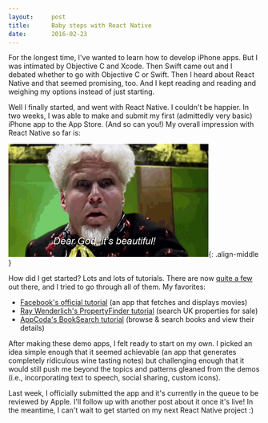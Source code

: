 ```yaml
---
layout:     post
title:      Baby steps with React Native
date:       2016-02-23
---
```


For the longest time, I've wanted to learn how to develop iPhone apps. But I was
intimated by Objective C and Xcode. Then Swift came out and I debated whether to
go with Objective C or Swift. Then I heard about React Native and that seemed
promising, too. And I kept reading and reading and weighing my options instead
of just starting.

Well I finally started, and went with React Native. I couldn't be happier. In
two weeks, I was able to make and submit my first (admittedly very basic) iPhone
app to the App Store. (And so can you!) My overall impression with React Native
so far is:

![Dear God It's Beautiful](/assets/img/writing/zoolander.gif){: .align-middle }

How did I get started? Lots and lots of tutorials. There are now
[quite a few](https://github.com/jondot/awesome-react-native#tutorials) out
there, and I tried to go through all of them. My favorites:

* [Facebook's official tutorial](https://facebook.github.io/react-native/docs/tutorial.html)
  (an app that fetches and displays movies)
* [Ray Wenderlich's PropertyFinder tutorial](http://www.raywenderlich.com/99473/introducing-react-native-building-apps-javascript)
  (search UK properties for sale)
* [AppCoda's BookSearch tutorial](http://www.appcoda.com/react-native-introduction/)
  (browse & search books and view their details)

After making these demo apps, I felt ready to start on my own. I picked an idea
simple enough that it seemed achievable (an app that generates completely
ridiculous wine tasting notes) but challenging enough that it would still push
me beyond the topics and patterns gleaned from the demos (i.e., incorporating
text to speech, social sharing, custom icons).

Last week, I officially submitted the app and it's currently in the queue to be
reviewed by Apple. I'll follow up with another post about it once it's live! In
the meantime, I can't wait to get started on my next React Native project :)
